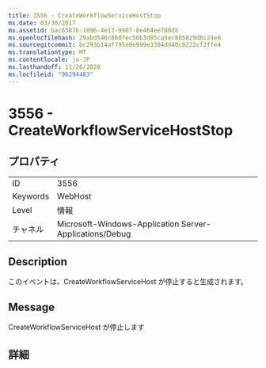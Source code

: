 ```yaml
---
title: 3556 - CreateWorkflowServiceHostStop
ms.date: 03/30/2017
ms.assetid: bac6387b-1096-4e17-9907-8e464ee780db
ms.openlocfilehash: 29abd546c8607ec56b3d85ca5ec805029d8c24e6
ms.sourcegitcommit: bc293b14af795e0e999e3304dd40c0222cf2ffe4
ms.translationtype: MT
ms.contentlocale: ja-JP
ms.lasthandoff: 11/26/2020
ms.locfileid: "96294483"
---
```

# <a name="3556---createworkflowservicehoststop"></a>3556 - CreateWorkflowServiceHostStop

## <a name="properties"></a>プロパティ  
  
|||  
|-|-|  
|ID|3556|  
|Keywords|WebHost|  
|Level|情報|  
|チャネル|Microsoft-Windows-Application Server-Applications/Debug|  
  
## <a name="description"></a>Description  

 このイベントは、CreateWorkflowServiceHost が停止すると生成されます。  
  
## <a name="message"></a>Message  

 CreateWorkflowServiceHost が停止します  
  
## <a name="details"></a>詳細

